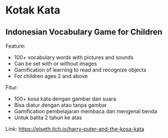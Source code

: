 # Kotak Kata

## Indonesian Vocabulary Game for Children

Feature:
* 100+ vocabulary words with pictures and sounds
* Can be set with or without images
* Gamification of learning to read and recognize objects
* For children ages 2 and above

Fitur:
* 100+ kosa kata dengan gambar dan suara
* Bisa diatur dengan atau tanpa gambar
* Gamification pembelajaran membaca dan mengenal benda
* Untuk balita 2 tahun ke atas

Link: https://elseth.itch.io/harry-puter-and-the-kosa-kata
